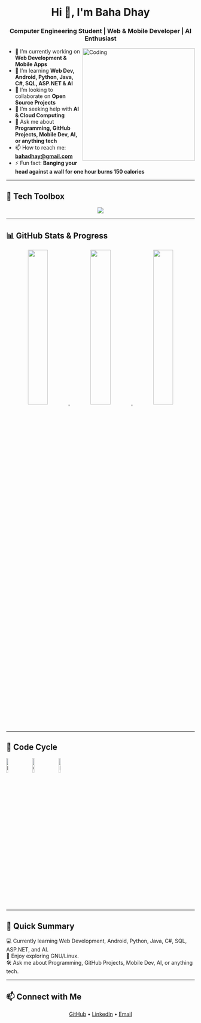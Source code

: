 <h1 align="center">Hi 👋, I'm Baha Dhay</h1>
<h3 align="center">Computer Engineering Student | Web & Mobile Developer | AI Enthusiast</h3>

<img align="right" alt="Coding" width="300" src="https://media.giphy.com/media/qgQUggAC3Pfv687qPC/giphy.gif">

- 🔭 I’m currently working on **Web Development & Mobile Apps**
- 🌱 I’m learning **Web Dev, Android, Python, Java, C#, SQL, ASP.NET & AI**
- 👯 I’m looking to collaborate on **Open Source Projects**
- 🤝 I’m seeking help with **AI & Cloud Computing**
- 💬 Ask me about **Programming, GitHub Projects, Mobile Dev, AI, or anything tech**
- 📫 How to reach me: **bahadhay@gmail.com**
- ⚡ Fun fact: **Banging your head against a wall for one hour burns 150 calories**

---

## 🧰 Tech Toolbox

<p align="center">
  <img src="https://skillicons.dev/icons?i=html,css,js,java,python,cs,android,php,mysql,sqlite,git,linux,github,vscode" />
</p>

---

## 📊 GitHub Stats & Progress

<div align="center"> 
  <a href="https://github.com/bahadhay"> 
    <img src="https://github-readme-stats.vercel.app/api?username=bahadhay&show_icons=true&count_private=true&theme=tokyonight&hide_border=true&border_radius=10" width="32.5%"> 
    <img src="https://github-readme-stats.vercel.app/api/top-langs/?username=bahadhay&layout=compact&theme=tokyonight&hide_border=true&border_radius=10" width="32.5%"> 
    <img src="https://streak-stats.demolab.com?user=bahadhay&theme=tokyonight&hide_border=true&border_radius=10" width="32.5%"> 
  </a> 
</div>

---

## 🔄 Code Cycle

<img src="https://raw.githubusercontent.com/Tarikul-Islam-Anik/Animated-Fluent-Emojis/master/Emojis/Smilies/Face%20with%20Spiral%20Eyes.png" width="10%" alt="Debugging madness!"/> &nbsp;&nbsp;&nbsp;
<img src="https://raw.githubusercontent.com/Tarikul-Islam-Anik/Animated-Fluent-Emojis/master/Emojis/Smilies/Relieved%20Face.png" width="10%" alt="Code is running!"/> &nbsp;&nbsp;&nbsp;
<img src="https://raw.githubusercontent.com/Tarikul-Islam-Anik/Animated-Fluent-Emojis/master/Emojis/Smilies/Astonished%20Face.png" width="10%" alt="Finished but still learning!"/>

---

## 🐧 Quick Summary
💻 Currently learning Web Development, Android, Python, Java, C#, SQL, ASP.NET, and AI.  
🐧 Enjoy exploring GNU/Linux.  
🛠 Ask me about Programming, GitHub Projects, Mobile Dev, AI, or anything tech.  

---

## 📫 Connect with Me

<p align="center">
  <a href="https://github.com/bahadhay" target="_blank">GitHub</a> • 
  <a href="https://www.linkedin.com/in/bahadhay/" target="_blank">LinkedIn</a> • 
  <a href="mailto:bahadhay7@gmail.com" target="_blank">Email</a>
</p>
